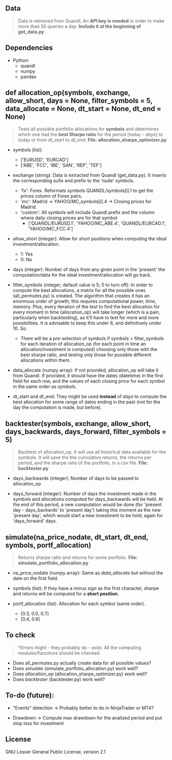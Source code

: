 ## Data

> Data is retrieved from Quandl. An **API key is needed** in order to make more than 50 queries a day. **Include it at the beginning of get_data.py**

## Dependencies

- Python:
	+ quandl
	+ numpy
	+ pandas

## def allocation_op(symbols, exchange, allow_short, days = None, filter_symbols = 5, data_allocate = None, dt_start = None, dt_end = None)

> Tests all possible portfolio allocations for **symbols** and determines which one had the **best Sharpe ratio** for the period [today - *days*] to today _or_ from *dt_start* to *dt_end*.
> **File: allocation_sharpe_optimizer.py**

- symbols (list): 
	+ ['EURUSD', 'EURCAD']
	+ ['ABE', 'FCC', 'IBE', 'SAN', 'REP', 'TEF']
	
- exchange (string): Data is extracted from Quandl (get_data.py). It inserts the corresponding sufix and prefix to the 'nude' symbols.
	+ 'fx': Forex. Reformats symbols QUANDL/symbols[i].1 to get the prices column of Forex pairs.
	+ 'mc': Madrid -> YAHOO/MC_symbols[i].4 -> Closing prices for Madrid.
	+ 'custom': All symbols will include Quandl prefix and the column where daily closing prices are for that symbol
		* ['QUANDL/EURUSD.1', 'YAHOO/MC_ABE.4', 'QUANDL/EURCAD.1', 'YAHOO/MC_FCC.4']

- allow_short (integer): Allow for short positions when computing the ideal investment/allocation.
	+ 1: Yes
	+ 0: No

- days (integer): Number of days from any given point in the 'present' the computation/data for the ideal investment/allocation will go back.

- filter_symbols (integer; default value is 5; 0 to turn off): In order to compute the best allocations, a matrix for all the possible ones (all_permutes.py) is created. The algorithm that creates it has an enormous order of growth; this requires computational power, time, memory. Plus, every iteration of the test to find the best allocation for every moment in time (allocation_op) will take longer (which is a pain, particularly when backtesting), as it'll have to test for more and more possibilities. It is advisable to keep this under 6, and definitively under 10. So:
	+ There will be a pre-selection of symbols if symbols > filter_symbols for each iteration of allocation_op (for each point in time an allocation/investment is computed) choosing only those with the best sharpe ratio, and testing only those for possible different allocations within them.
	
- data_allocate (numpy array): If not provided, allocation_op will take it from Quandl. If provided, it should have the dates (datetime) in the first field for each row, and the values of each closing price for each symbol in the same order as *symbols*.

- dt_start and dt_end: They might be used **instead** of *days* to compute the best allocation for some range of dates ending in the past (not for the day the computation is made, but before).

## backtester(symbols, exchange, allow_short, days_backwards, days_forward, filter_symbols = 5)

> Backtest of allocation_op. It will use all historical data available for the symbols.
> It will save the the cumulative returns, the returns per period, and the sharpe ratio of the portfolio, in a csv file.
> **File: backtester.py**

- days_backwards (integer): Number of days to be passed to allocation_op

- days_forward (integer): Number of days the investment made in the symbols and allocations computed for days_backwards will be held. At the end of this period, a new computation would be done (for 'present day - days_backards' to 'present day') taking this moment as the new 'present day', which would start a new investment to be hold, again for 'days_forward' days.

## simulate(na_price_nodate, dt_start, dt_end, symbols, portf_allocation)

> Returns sharpe ratio and returns for some portfolio.
> **File: simulate_portfolio_allocation.py**

- na_price_nodate (numpy array): Same as *data_allocate* but without the date on the first field.

- symbols (list): If they have a minus sign as the first character, sharpe and returns will be computed for a **short position**.

- portf_allocation (list): Allocation for each symbol (same order).
	+ [0.3, 0.0, 0.7]
	+ [0.4, 0.6]

## To check

> **Errors* might - they probably do - exist. All the computing modules/functions should be checked.

- Does all_permutes.py actually create data for all possible values?
- Does *simulate* (simulate_portfolio_allocation.py) work well?
- Does *allocation_op* (allocation_sharpe_optimizer.py) work well?
- Does *backtester* (backtester.py) work well?

## To-do (future):

- "Events" detection -> Probably better to do in NinjaTrader or MT4?

- Drawdown -> Compute max drawdown for the analized period and put stop loss for investment

## License
GNU Lesser General Public License, version 2.1